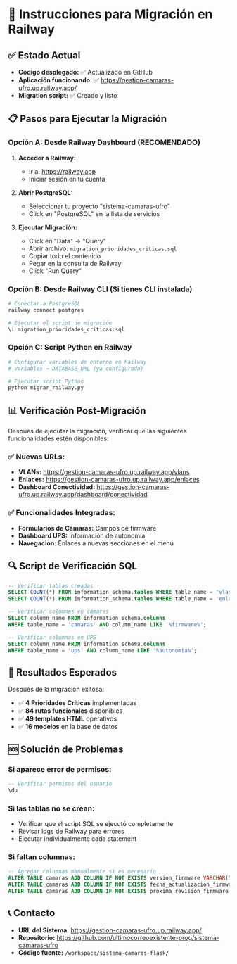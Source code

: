 # 🚀 Instrucciones para Migración en Railway

## ✅ Estado Actual
- **Código desplegado:** ✅ Actualizado en GitHub
- **Aplicación funcionando:** ✅ https://gestion-camaras-ufro.up.railway.app/
- **Migration script:** ✅ Creado y listo

## 📋 Pasos para Ejecutar la Migración

### Opción A: Desde Railway Dashboard (RECOMENDADO)

1. **Acceder a Railway:**
   - Ir a: https://railway.app
   - Iniciar sesión en tu cuenta

2. **Abrir PostgreSQL:**
   - Seleccionar tu proyecto "sistema-camaras-ufro"
   - Click en "PostgreSQL" en la lista de servicios

3. **Ejecutar Migración:**
   - Click en "Data" → "Query"
   - Abrir archivo: `migration_prioridades_criticas.sql`
   - Copiar todo el contenido
   - Pegar en la consulta de Railway
   - Click "Run Query"

### Opción B: Desde Railway CLI (Si tienes CLI instalada)

```bash
# Conectar a PostgreSQL
railway connect postgres

# Ejecutar el script de migración
\i migration_prioridades_criticas.sql
```

### Opción C: Script Python en Railway

```bash
# Configurar variables de entorno en Railway
# Variables → DATABASE_URL (ya configurada)

# Ejecutar script Python
python migrar_railway.py
```

## 📊 Verificación Post-Migración

Después de ejecutar la migración, verificar que las siguientes funcionalidades estén disponibles:

### ✅ Nuevas URLs:
- **VLANs:** https://gestion-camaras-ufro.up.railway.app/vlans
- **Enlaces:** https://gestion-camaras-ufro.up.railway.app/enlaces
- **Dashboard Conectividad:** https://gestion-camaras-ufro.up.railway.app/dashboard/conectividad

### ✅ Funcionalidades Integradas:
- **Formularios de Cámaras:** Campos de firmware
- **Dashboard UPS:** Información de autonomía
- **Navegación:** Enlaces a nuevas secciones en el menú

## 🔍 Script de Verificación SQL

```sql
-- Verificar tablas creadas
SELECT COUNT(*) FROM information_schema.tables WHERE table_name = 'vlan';
SELECT COUNT(*) FROM information_schema.tables WHERE table_name = 'enlace';

-- Verificar columnas en cámaras
SELECT column_name FROM information_schema.columns 
WHERE table_name = 'camaras' AND column_name LIKE '%firmware%';

-- Verificar columnas en UPS
SELECT column_name FROM information_schema.columns 
WHERE table_name = 'ups' AND column_name LIKE '%autonomia%';
```

## 🎯 Resultados Esperados

Después de la migración exitosa:
- ✅ **4 Prioridades Críticas** implementadas
- ✅ **84 rutas funcionales** disponibles
- ✅ **49 templates HTML** operativos
- ✅ **16 modelos** en la base de datos

## 🆘 Solución de Problemas

### Si aparece error de permisos:
```sql
-- Verificar permisos del usuario
\du
```

### Si las tablas no se crean:
- Verificar que el script SQL se ejecutó completamente
- Revisar logs de Railway para errores
- Ejecutar individualmente cada statement

### Si faltan columnas:
```sql
-- Agregar columnas manualmente si es necesario
ALTER TABLE camaras ADD COLUMN IF NOT EXISTS version_firmware VARCHAR(50);
ALTER TABLE camaras ADD COLUMN IF NOT EXISTS fecha_actualizacion_firmware DATE;
ALTER TABLE camaras ADD COLUMN IF NOT EXISTS proxima_revision_firmware DATE;
```

## 📞 Contacto
- **URL del Sistema:** https://gestion-camaras-ufro.up.railway.app/
- **Repositorio:** https://github.com/ultimocorreoexistente-prog/sistema-camaras-ufro
- **Código fuente:** `/workspace/sistema-camaras-flask/`
